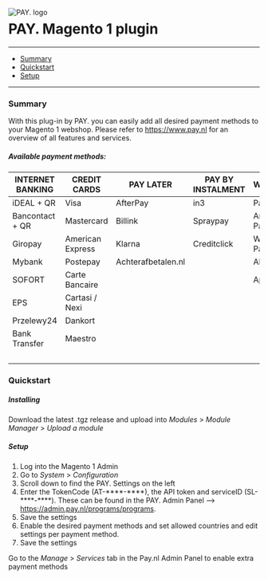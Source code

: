 <img src="https://cdn.pay.nl/images/logo/pay_logo_150.png"
     alt="PAY. logo"
     style="float: left; margin-right: 10px;" />
     
# PAY. Magento 1 plugin
---
- [Summary](#summary)
- [Quickstart](#quickstart)
- [Setup](#setup)

---
### Summary

With this plug-in by PAY. you can easily add all desired payment methods to your Magento 1 webshop. Please refer to https://www.pay.nl for an overview of all features and services. 

##### Available payment methods:

| INTERNET BANKING | CREDIT CARDS | PAY LATER | PAY BY INSTALMENT | WALLETS | VOUCHERS & PREPAID |
|------------------|------------------|--------------------|-------------------|------------|--------------------|
| iDEAL + QR | Visa | AfterPay | in3 | PayPal | paysafecard |
| Bancontact + QR | Mastercard | Billink | Spraypay | Amazon Pay | VVV Cadeaukaart |
| Giropay | American Express | Klarna | Creditclick | WeChat Pay | Webshop Giftcard |
| Mybank | Postepay | Achterafbetalen.nl |  | AliPay | fashioncheque |
| SOFORT | Carte Bancaire |  |  | ApplePay | Fashion Giftcard |
| EPS | Cartasi / Nexi |  |  |  | Gezondheidsbon |
| Przelewy24 | Dankort |  |  |  | YourGift |
| Bank Transfer | Maestro |  |  |  | Givacard |
|  |  |  |  |  | Cashly |


### Quickstart

##### Installing

Download the latest .tgz release and upload into *Modules* > *Module Manager* > *Upload a module*

##### Setup

1. Log into the Magento 1 Admin
2. Go to *System* > *Configuration*
3. Scroll down to find the PAY. Settings on the left
4. Enter the TokenCode (AT-&ast;&ast;&ast;&ast;-&ast;&ast;&ast;&ast;), the API token and serviceID (SL-&ast;&ast;&ast;&ast;-&ast;&ast;&ast;&ast;). These can be found in the PAY. Admin Panel --> https://admin.pay.nl/programs/programs.
6. Save the settings
7. Enable the desired payment methods and set allowed countries and edit settings per payment method.
8. Save the settings

Go to the *Manage* > *Services* tab in the Pay.nl Admin Panel to enable extra payment methods


